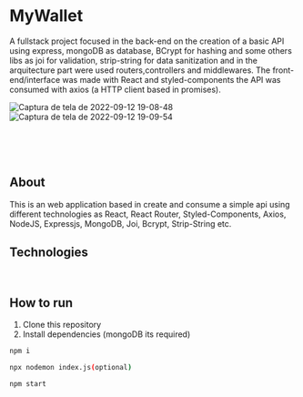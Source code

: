 # MyWallet

A fullstack project focused in the back-end  on the creation of a basic API using express, mongoDB as database, BCrypt for hashing and some others libs as joi for validation, strip-string for data sanitization and in the arquitecture part were used routers,controllers and middlewares. The front-end/interface was made with React and styled-components the API was consumed with axios (a HTTP client based in promises).

![Captura de tela de 2022-09-12 19-08-48](https://user-images.githubusercontent.com/99501431/189768036-08697604-4241-40e0-968f-c64d59714286.png)
![Captura de tela de 2022-09-12 19-09-54](https://user-images.githubusercontent.com/99501431/189768046-7a3cf82e-dda6-4744-9823-6cf8fadb57fe.png)


 <p align="center">

   <br />
   <br />
   <br />
 </p>

## About

This is an web application based in create and consume a simple api using different technologies as React, React Router, Styled-Components, Axios, NodeJS, Expressjs, MongoDB, Joi, Bcrypt, Strip-String etc.

## Technologies
<p>
  <img src="https://img.shields.io/badge/Express.js-000000?style=for-the-badge&logo=express&logoColor=white" alt=""/>
  <img src="https://img.shields.io/badge/json-5E5C5C?style=for-the-badge&logo=json&logoColor=white" alt=""/>
  <img src="https://img.shields.io/badge/JavaScript-323330?style=for-the-badge&logo=javascript&logoColor=F7DF1E" alt=""/>
  <img src="https://img.shields.io/badge/HTML5-E34F26?style=for-the-badge&logo=html5&logoColor=white" alt=""/>
  <img src="https://img.shields.io/badge/CSS3-1572B6?style=for-the-badge&logo=css3&logoColor=white" alt=""/>
  <img src="https://img.shields.io/badge/MongoDB-4EA94B?style=for-the-badge&logo=mongodb&logoColor=white" alt=""/>
  <img src="https://img.shields.io/badge/semantic%20ui%20react-35BDB2?style=for-the-badge&logo=semanticuireact&logoColor=white" alt=""/>
  <img src="https://img.shields.io/badge/React-20232A?style=for-the-badge&logo=react&logoColor=61DAFB" alt=""/>
  <img src="https://img.shields.io/badge/React_Router-CA4245?style=for-the-badge&logo=react-router&logoColor=white" alt=""/>
  <img src="https://img.shields.io/badge/styled--components-DB7093?style=for-the-badge&logo=styled-components&logoColor=white" alt=""/>
  <img src="https://img.shields.io/badge/Node.js-339933?style=for-the-badge&logo=nodedotjs&logoColor=white" alt=""/>
 </p>
 
 ## How to run

1. Clone this repository
2. Install dependencies (mongoDB its required)
```bash
npm i
```
```bash
npx nodemon index.js(optional)
```
```bash
npm start
```
